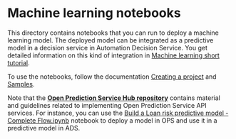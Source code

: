 # Machine learning notebooks

This directory contains notebooks that you can run to deploy a machine learning model. The deployed model can be integrated as a predictive model in a decision service in Automation Decision Service.
You get detailed information on this kind of integration in [Machine learning short tutorial](https://github.com/icp4a/automation-decision-services-samples/tree/21.0.2/samples/MachineLearningShortTutorial).

To use the notebooks, follow the documentation [Creating a project](https://dataplatform.cloud.ibm.com/docs/content/wsj/getting-started/projects.html?audience=wdp) and [Samples](https://dataplatform.cloud.ibm.com/docs/content/wsj/analyze-data/ml-samples-overview.html).

Note that the [**Open Prediction Service Hub repository**](https://github.com/IBM/open-prediction-service-hub) contains material and guidelines related to implementing Open Prediction Service API services.
For instance, you can use the [Build a Loan risk predictive model - Complete Flow.ipynb](https://github.com/IBM/open-prediction-service-hub/blob/main/ops-implementations/ads-ml-service/examples/notebook/Build%20a%20Loan%20risk%20predictive%20model%20-%20Complete%20Flow.ipynb) notebook to deploy a model in OPS and use it in a predictive model in ADS.